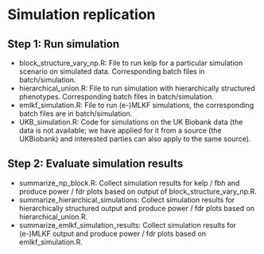 # Simulation replication


## Step 1: Run simulation

- block_structure_vary_np.R: File to run kelp for a particular simulation scenario on simulated data. Corresponding batch files in batch/simulation. 
- hierarchical_union.R: File to run simulation with hierarchically structured phenotypes. Corresponding batch files in batch/simulation. 
- emlkf_simulation.R: File to run (e-)MLKF simulations, the corresponding batch files are in batch/simulation. 
- UKB_simulation.R: Code for simulations on the UK Biobank data (the data is not available; we have applied for it from a source (the UKBiobank) and interested parties can also apply to the same source).

## Step 2: Evaluate simulation results

- summarize_np_block.R: Collect simulation results for kelp / fbh and produce power / fdr plots based on output of block_structure_vary_np.R.
- summarize_hierarchical_simulations: Collect simulation results for hierarchically structured output and produce power / fdr plots based on hierarchical_union.R.
- summarize_emlkf_simulation_results: Collect simulation results for (e-)MLKF output and produce power / fdr plots based on emlkf_simulation.R.
